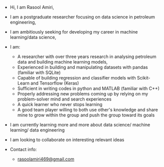 - Hi, I am Rasool Amiri,
- I am a postgraduate researcher focusing on data science in petroleum engineering,
- I am ambitiously seeking for developing my career in machine learning/data science,
- I am: 
  - A researcher with over three years research  in analysing petroleum data and building machine learning models,
  - Experienced in building and manipulating datasets with pandas (familiar with SQLite)
  - Capable of building regression and classifier models with Scikit-Learn and Tensorflow (Keras)
  - Sufficient in writing codes in python and MATLAB (familiar with C++)
  - Properly addressing new problems coming up by relying on my problem-solver mind and search experiences
  - A quick learner who never stops learning
  - A good team player willing to both use other's knowledge and share mine to grow within the group and push the group toward its goals
  
- I am currently learning more and more about data science/ machine learning/ data engineering
- I am looking to collaborate on interesting relevant ideas
- Contact info:
    - rasoolamiri469@gmail.com

<!---
RasoolAmiri/RasoolAmiri is a ✨ special ✨ repository because its `README.md` (this file) appears on your GitHub profile.
You can click the Preview link to take a look at your changes.
--->
